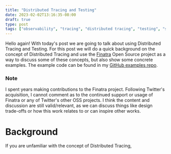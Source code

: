```yaml
---
title: "Distributed Tracing and Testing"
date: 2023-02-02T13:16:35-08:00
draft: true
type: post
tags: ["observability", "tracing", "distributed tracing", "testing", "software development", "distributed systems"]
---
```


Hello again! With today's post we are going to talk about using
Distributed Tracing and Testing. For this post we will do a quick background
on the concept of Distributed Tracing and use the [Finatra](https://github.com/twitter/finatra)
Open Source project as a way to discuss some of these concepts, but also show
some concrete examples. The example code can be found in my [GitHub examples repo](https://github.com/enbnt/examples.enbnt.dev).


### Note

I spent years making contributions to the Finatra project. Following Twitter's
acquisition, I cannot comment as to the continued support or usage of Finatra
or any of Twitter's other OSS projects. I think the content and discussion are
still valid/relevant, as we can discuss things like design trade-offs or how
this work relates to or can inspire other works.

# Background

If you are unfamiliar with the concept of Distributed Tracing, 